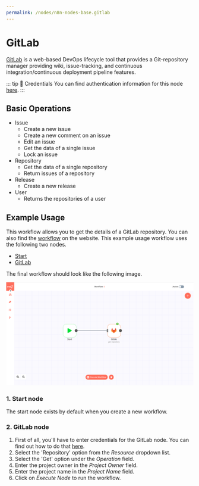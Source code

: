 ```yaml
---
permalink: /nodes/n8n-nodes-base.gitlab
---
```


# GitLab

[GitLab](https://gitlab.com/) is a web-based DevOps lifecycle tool that provides a Git-repository manager providing wiki, issue-tracking, and continuous integration/continuous deployment pipeline features.

::: tip 🔑 Credentials
You can find authentication information for this node [here](../../../credentials/Gitlab/README.md).
:::

## Basic Operations

- Issue
	- Create a new issue
	- Create a new comment on an issue
	- Edit an issue
	- Get the data of a single issue
	- Lock an issue
- Repository
	- Get the data of a single repository
	- Return issues of a repository
- Release
	- Create a new release
- User
	- Returns the repositories of a user

## Example Usage

This workflow allows you to get the details of a GitLab repository. You can also find the [workflow](https://n8n.io/workflows/465) on the website. This example usage workflow uses the following two nodes.
- [Start](../../core-nodes/Start/README.md)
- [GitLab]()

The final workflow should look like the following image.

![A workflow with the GitLab node](./workflow.png)

### 1. Start node

The start node exists by default when you create a new workflow.

### 2. GitLab node

1. First of all, you'll have to enter credentials for the GitLab node. You can find out how to do that [here](../../../credentials/Gitlab/README.md).
2. Select the 'Repository' option from the *Resource* dropdown list.
3. Select the 'Get' option under the *Operation* field.
4. Enter the project owner in the *Project Owner* field.
5. Enter the project name in the *Project Name* field.
6. Click on *Execute Node* to run the workflow.

